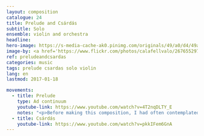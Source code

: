 ```yaml
---
layout: composition
catalogue: 24
title: Prelude and Csárdás
subtitle: Solo
ensemble: violin and orchestra
headline: 
hero-image: https://s-media-cache-ak0.pinimg.com/originals/49/a0/d4/49a0d4dc08d66319be0a27faf2810e68.jpg
image-by: <a href='https://www.flickr.com/photos/calafellvalo/2676552977/in/photolist-55w2X8-7qbYeh-5e9vxq-gBQXdy-dHQJnV-nDiTp-qZuk75-gHE92e-fNLpmu-bh2bn4-qjnkg-5e5b78-qjnos-9fqkVZ-afa6ib-4ezUxb-af5pSQ-9CxLAg-5fXKs1-qjnh5-ELmhsX-4mqiVN-giygDe-4E5uMP-4aWfQG-dHWVvs-5yUXMX-5u83QP-5xtdSo-794ktf-pFsYXC-78ZsST-DfhFvk-ow6VyZ-6RyLca-4h2KRC-7fkZ5n-mFRJhh-dYAKb4-6tKSyf-7fkZ3K-4t1KNM-65s7CD-4P4gsE-dpQPFA-2zCYdV-4TwvKj-23BM5Y-4Q95Zs-Ao3Ln7' target='_new'>Folklore Ungarian</a> by Joan Grífols
ref: preludeandcsardas
categories: music
tags: prelude csardas solo violin
lang: en
lastmod: 2017-01-18

movements:
  - title: Prelude
    type: Ad continuum
    youtube-link: https://www.youtube.com/watch?v=4T2nqDLTY_E
    notes: "<p>Before making this composition, I had often contemplated creating a czardas. Indeed, since quite early in my learning the violin, I had become familiar with the score of the very famous Czardas for violin and piano by Vittorio Monti. I told myself that if many people enjoy his composition, it would be profitable to make one of the same kind. I therefore consulted our Encyclopedae Brittanica, and was easily relate what was mentioned there to what I knew of a czardas, and could see that such a project was within my reach.</p><p>Later, I decided to make it a composition for my friend Daniel. I therefore began by the lassu (Andante Maestoso), of which the composition method was somewhat unusual:</p><p>I wished, for the lassu, to create a soft and melodic entry for the entry of the violin. I therefore wrote, out of my first inspiration, a line for the cello, containing an element of danse and a fragment of melody. After further consideration, I found that beautiful, but not sufficient. I therefore added a line for the clarinet, which I though would then carry the melody: false! I would end up creating a new line for the flute, that one finally being beautiful and satisfying.</p><p>To introduce the csárdás, I chose a theme invented earlier through a creative spinoff for the Various Airs, opus 25. That then became the theme of the ad perpetuum of the first movement. That perpetual movement is in reality an interrupted flow, since it stops in its center for a short Moderato, before starting again, on a new tone which makes these three parts—the Vivace of the beginning, the Moderato which follows, and the Vivace or A tempo of the end—inseperable.</p>"
  - title: Csárdás
    youtube-link: https://www.youtube.com/watch?v=pkkIFem6GnA
---
```


